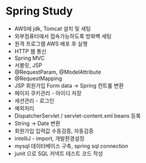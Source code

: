 # Spring Study<br>
- AWS에 jdk, Tomcat 설치 및 세팅
- 외부컴퓨터에서 접속가능하도록 방화벽 세팅
- 원격 프로그램 AWS 배포 후 실행
- HTTP 웹 통신
- Spring MVC
- 서블릿, JSP
- @RequestParam, @ModelAttribute
- @RequestMapping
- JSP 회원가입 Form data -> Spring 컨트롤 변환
- 페이지 쿠키관리 - 아이디 저장
- 세션관리 - 로그인
- 예외처리
- DispatcherServlet / servlet-content.xml beans 등록
- String -> Date 변환
- 회원가입 입력값 수동검증, 자동검증
- intelliJ - import, 개발환경설정
- mysql 데이터베이스 구축, spring sql connection
- junit 으로 SQL 커넥트 테스트 코드 작성
